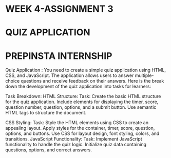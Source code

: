 # WEEK 4-ASSIGNMENT 3
# QUIZ APPLICATION 
# PREPINSTA INTERNSHIP
 Quiz Application :
You need to create a simple quiz application using HTML, CSS, and JavaScript. The application allows users to answer multiple-choice questions and receive feedback on their answers. Here is the break down the development of the quiz application into tasks for learners:

Task Breakdown:
HTML Structure:
Task: Create the basic HTML structure for the quiz application.
Include elements for displaying the timer, score, question number, question, options, and a submit button.
Use semantic HTML tags to structure the document.

CSS Styling:
Task: Style the HTML elements using CSS to create an appealing layout.
Apply styles for the container, timer, score, question, options, and buttons.
Use CSS for layout design, font styling, colors, and transitions.
JavaScript Functionality:
Task: Implement JavaScript functionality to handle the quiz logic.
Initialize quiz data containing questions, options, and correct answers.
